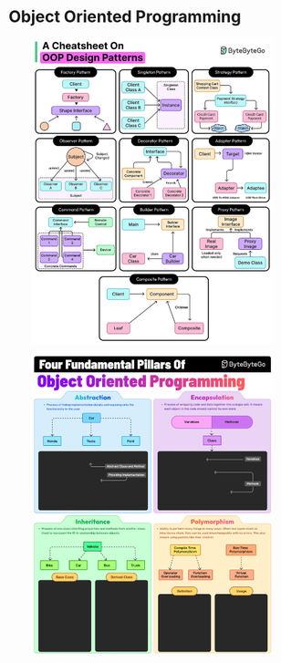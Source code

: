 # Object Oriented Programming

<figure><img src="../../.gitbook/assets/A Cheatsheet On OOP Design Patterns.jpg" alt=""><figcaption></figcaption></figure>

<figure><img src="../../.gitbook/assets/Four Fundamental Pillars of Object Oriented Programming.gif" alt=""><figcaption></figcaption></figure>

